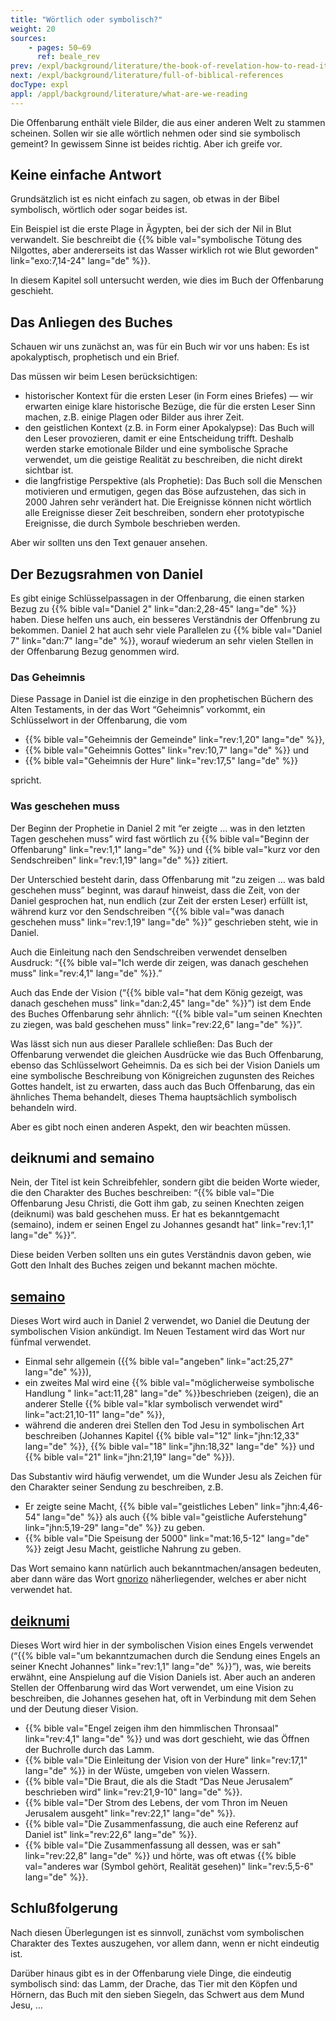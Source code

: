```yaml
---
title: "Wörtlich oder symbolisch?"
weight: 20
sources:
    - pages: 50–69
      ref: beale_rev
prev: /expl/background/literature/the-book-of-revelation-how-to-read-it
next: /expl/background/literature/full-of-biblical-references
docType: expl
appl: /appl/background/literature/what-are-we-reading
---
```


Die Offenbarung enthält viele Bilder, die aus einer anderen Welt zu stammen scheinen. Sollen wir sie alle wörtlich nehmen oder sind sie symbolisch gemeint? In gewissem Sinne ist beides richtig. Aber ich greife vor.

## Keine einfache Antwort

<a name="1d9a"></a>
Grundsätzlich ist es nicht einfach zu sagen, ob etwas in der Bibel symbolisch, wörtlich oder sogar beides ist.

Ein Beispiel ist die erste Plage in Ägypten, bei der sich der Nil in Blut verwandelt. Sie beschreibt die {{% bible val="symbolische Tötung des Nilgottes, aber andererseits ist das Wasser wirklich rot wie Blut geworden" link="exo:7,14-24" lang="de" %}}.

In diesem Kapitel soll untersucht werden, wie dies im Buch der Offenbarung geschieht.

## Das Anliegen des Buches

<a name="3b68"></a>
Schauen wir uns zunächst an, was für ein Buch wir vor uns haben: Es ist apokalyptisch, prophetisch und ein Brief.

Das müssen wir beim Lesen berücksichtigen:

- historischer Kontext für die ersten Leser (in Form eines Briefes) — wir erwarten einige klare historische Bezüge, die für die ersten Leser Sinn machen, z.B. einige Plagen oder Bilder aus ihrer Zeit.
- den geistlichen Kontext (z.B. in Form einer Apokalypse): Das Buch will den Leser provozieren, damit er eine Entscheidung trifft. Deshalb werden starke emotionale Bilder und eine symbolische Sprache verwendet, um die geistige Realität zu beschreiben, die nicht direkt sichtbar ist.
- die langfristige Perspektive (als Prophetie): Das Buch soll die Menschen motivieren und ermutigen, gegen das Böse aufzustehen, das sich in 2000 Jahren sehr verändert hat. Die Ereignisse können nicht wörtlich alle Ereignisse dieser Zeit beschreiben, sondern eher prototypische Ereignisse, die durch Symbole beschrieben werden.

Aber wir sollten uns den Text genauer ansehen.

## Der Bezugsrahmen von Daniel

<a name="86fa"></a>
Es gibt einige Schlüsselpassagen in der Offenbarung, die einen starken Bezug zu {{% bible val="Daniel 2" link="dan:2,28-45" lang="de" %}} haben. Diese helfen uns auch, ein besseres Verständnis der Offenbrung zu bekommen. Daniel 2 hat auch sehr viele Parallelen zu {{% bible val="Daniel 7" link="dan:7" lang="de" %}}, worauf wiederum an sehr vielen Stellen in der Offenbarung Bezug genommen wird.

### Das Geheimnis

<a name="8b2d"></a>
Diese Passage in Daniel ist die einzige in den prophetischen Büchern des Alten Testaments, in der das Wort “Geheimnis” vorkommt, ein Schlüsselwort in der Offenbarung, die vom

- {{% bible val="Geheimnis der Gemeinde" link="rev:1,20" lang="de" %}},
- {{% bible val="Geheimnis Gottes" link="rev:10,7" lang="de" %}} und
- {{% bible val="Geheimnis der Hure" link="rev:17,5" lang="de" %}}

spricht.

### Was geschehen muss

<a name="af5e"></a>
Der Beginn der Prophetie in Daniel 2 mit “er zeigte … was in den letzten Tagen geschehen muss” wird fast wörtlich zu {{% bible val="Beginn der Offenbarung" link="rev:1,1" lang="de" %}} und {{% bible val="kurz vor den Sendschreiben" link="rev:1,19" lang="de" %}} zitiert.

Der Unterschied besteht darin, dass Offenbarung mit “zu zeigen … was bald geschehen muss” beginnt, was darauf hinweist, dass die Zeit, von der Daniel gesprochen hat, nun endlich (zur Zeit der ersten Leser) erfüllt ist, während kurz vor den Sendschreiben “{{% bible val="was danach geschehen muss" link="rev:1,19" lang="de" %}}” geschrieben steht, wie in Daniel.

Auch die Einleitung nach den Sendschreiben verwendet denselben Ausdruck: “{{% bible val="Ich werde dir zeigen, was danach geschehen muss" link="rev:4,1" lang="de" %}}.”

Auch das Ende der Vision (“{{% bible val="hat dem König gezeigt, was danach geschehen muss" link="dan:2,45" lang="de" %}}”) ist dem Ende des Buches Offenbarung sehr ähnlich: “{{% bible val="um seinen Knechten zu ziegen, was bald geschehen muss" link="rev:22,6" lang="de" %}}”.

Was lässt sich nun aus dieser Parallele schließen: Das Buch der Offenbarung verwendet die gleichen Ausdrücke wie das Buch Offenbarung, ebenso das Schlüsselwort Geheimnis. Da es sich bei der Vision Daniels um eine symbolische Beschreibung von Königreichen zugunsten des Reiches Gottes handelt, ist zu erwarten, dass auch das Buch Offenbarung, das ein ähnliches Thema behandelt, dieses Thema hauptsächlich symbolisch behandeln wird.

Aber es gibt noch einen anderen Aspekt, den wir beachten müssen.

## deiknumi and semaino

<a name="dd9c"></a>
Nein, der Titel ist kein Schreibfehler, sondern gibt die beiden Worte wieder, die den Charakter des Buches beschreiben: “{{% bible val="Die Offenbarung Jesu Christi, die Gott ihm gab, zu seinen Knechten zeigen (deiknumi) was bald geschehen muss. Er hat es bekanntgemacht (semaino), indem er seinen Engel zu Johannes gesandt hat" link="rev:1,1" lang="de" %}}”.

Diese beiden Verben sollten uns ein gutes Verständnis davon geben, wie Gott den Inhalt des Buches zeigen und bekannt machen möchte.

## [semaino](https://biblehub.com/greek/4591.htm)

<a name="09b2"></a>
Dieses Wort wird auch in Daniel 2 verwendet, wo Daniel die Deutung der symbolischen Vision ankündigt. Im Neuen Testament wird das Wort nur fünfmal verwendet.

- Einmal sehr allgemein ({{% bible val="angeben" link="act:25,27" lang="de" %}}),
- ein zweites Mal wird eine {{% bible val="möglicherweise symbolische Handlung " link="act:11,28" lang="de" %}}beschrieben (zeigen), die an anderer Stelle {{% bible val="klar symbolisch verwendet wird" link="act:21,10-11" lang="de" %}},
- während die anderen drei Stellen den Tod Jesu in symbolischen Art beschreiben (Johannes Kapitel {{% bible val="12" link="jhn:12,33" lang="de" %}}, {{% bible val="18" link="jhn:18,32" lang="de" %}} und {{% bible val="21" link="jhn:21,19" lang="de" %}}).

Das Substantiv wird häufig verwendet, um die Wunder Jesu als Zeichen für den Charakter seiner Sendung zu beschreiben, z.B.

- Er zeigte seine Macht, {{% bible val="geistliches Leben" link="jhn:4,46-54" lang="de" %}} als auch {{% bible val="geistliche Auferstehung" link="jhn:5,19-29" lang="de" %}} zu geben.
- {{% bible val="Die Speisung der 5000" link="mat:16,5-12" lang="de" %}} zeigt Jesu Macht, geistliche Nahrung zu geben.

Das Wort semaino kann natürlich auch bekanntmachen/ansagen bedeuten, aber dann wäre das Wort [gnorizo](https://biblehub.com/greek/1107.htm) näherliegender, welches er aber nicht verwendet hat.

## [deiknumi](https://biblehub.com/greek/1166.htm)

<a name="360a"></a>
Dieses Wort wird hier in der symbolischen Vision eines Engels verwendet (“{{% bible val="um bekanntzumachen durch die Sendung eines Engels an seiner Knecht Johannes" link="rev:1,1" lang="de" %}}”), was, wie bereits erwähnt, eine Anspielung auf die Vision Daniels ist. Aber auch an anderen Stellen der Offenbarung wird das Wort verwendet, um eine Vision zu beschreiben, die Johannes gesehen hat, oft in Verbindung mit dem Sehen und der Deutung dieser Vision.

- {{% bible val="Engel zeigen ihm den himmlischen Thronsaal" link="rev:4,1" lang="de" %}} und was dort geschieht, wie das Öffnen der Buchrolle durch das Lamm.
- {{% bible val="Die Einleitung der Vision von der Hure" link="rev:17,1" lang="de" %}} in der Wüste, umgeben von vielen Wassern.
- {{% bible val="Die Braut, die als die Stadt “Das Neue Jerusalem” beschrieben wird" link="rev:21,9-10" lang="de" %}}.
- {{% bible val="Der Strom des Lebens, der vom Thron im Neuen Jerusalem ausgeht" link="rev:22,1" lang="de" %}}.
- {{% bible val="Die Zusammenfassung, die auch eine Referenz auf Daniel ist" link="rev:22,6" lang="de" %}}.
- {{% bible val="Die Zusammenfassung all dessen, was er sah" link="rev:22,8" lang="de" %}} und hörte, was oft etwas {{% bible val="anderes war (Symbol gehört, Realität gesehen)" link="rev:5,5-6" lang="de" %}}.

## Schlußfolgerung

<a name="5693"></a>
Nach diesen Überlegungen ist es sinnvoll, zunächst vom symbolischen Charakter des Textes auszugehen, vor allem dann, wenn er nicht eindeutig ist.

Darüber hinaus gibt es in der Offenbarung viele Dinge, die eindeutig symbolisch sind: das Lamm, der Drache, das Tier mit den Köpfen und Hörnern, das Buch mit den sieben Siegeln, das Schwert aus dem Mund Jesu, …
